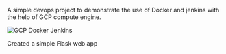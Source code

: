 A simple devops project to demonstrate the use of Docker and jenkins with the help of GCP compute engine.



![GCP Docker Jenkins](https://user-images.githubusercontent.com/46810093/178714430-4523e397-0ac2-4a96-90b7-6102fbb1dd9b.svg)


Created a simple Flask web app 
